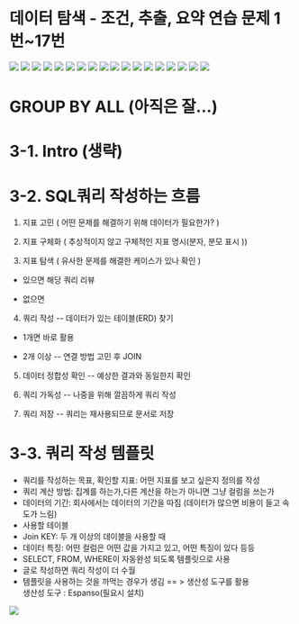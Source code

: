 # 데이터 탐색 - 조건, 추출, 요약 연습 문제 1번~17번
 ![](/image_SQL/3-1.png)
 ![](/image_SQL/3-2.png)
 ![](/image_SQL/3-3.png)
 ![](/image_SQL/3-4.png)
 ![](/image_SQL/3-5.png)
 ![](/image_SQL/3-5.1.png)
 ![](/image_SQL/3-6.png)
 ![](/image_SQL/3-7.png)
 ![](/image_SQL/3-8.png)
 ![](/image_SQL/3-9.png)
 ![](/image_SQL/3-10.png)
 ![](/image_SQL/3-11.png)
 ![](/image_SQL/3-12.png)
 ![](/image_SQL/3-13.png)
 ![](/image_SQL/3-14.png)
 ![](/image_SQL/3-15.png)
 ![](/image_SQL/3-16.png)
 ![](/image_SQL/3-17.png)






# GROUP BY ALL (아직은 잘...)

# 3-1. Intro (생략)

# 3-2. SQL쿼리 작성하는 흐름


1. 지표 고민 ( 어떤 문제를 해결하기 위해 데이터가 필요한가? )

2. 지표 구체화 ( 추상적이지 않고 구체적인 지표 명시(분자, 분모 표시 ))

3. 지표 탐색 ( 유사한 문제를 해결한 케이스가 있나 확인 )  
- 있으면  해당 쿼리 리뷰 

- 없으면
4. 쿼리 작성 -- 데이터가 있는 테이블(ERD) 찾기
 - 1개면 바로 활용  

 - 2개 이상 -- 연결 방법 고민 후 JOIN 

5. 데이터 정합성 확인 -- 예상한 결과와 동일한지 확인   

6. 쿼리 가독성 -- 나중을 위해 깔끔하게 쿼리 작성  

7. 쿼리 저장 -- 쿼리는 재사용되므로 문서로 저장    

 

# 3-3. 쿼리 작성 템플릿

- 쿼리를 작성하는 목표, 확인할 지표: 어떤 지표를 보고 싶은지 정의를 작성   
- 쿼리 계산 방법: 집계를 하는가,다른 계산을 하는가 아니면 그냥 컬럼을 쓰는가  
- 데이터의 기간: 회사에서는 데이터의 기간을 따짐 (데이터가 많으면 비용이 들고 속도가 느림)  
- 사용할 테이블 
- Join KEY:  두 개 이상의 데이블을 사용할 때  
- 데이터 특징:  어떤 컬럼은 어떤 값을 가지고 있고, 어떤 특징이 있다 등등 
- SELECT, FROM, WHERE이 자동완성 되도록 템플릿으로 사용
-  글로 작성하면 쿼리 작성이 더 수월  
- 템플릿을 사용하는 것을 까먹는 경우가 생김 == > 생산성 도구를 활용    
 생산성 도구 : Espanso(필요시 설치)   


![](/image_SQL/2WEEK.png)
